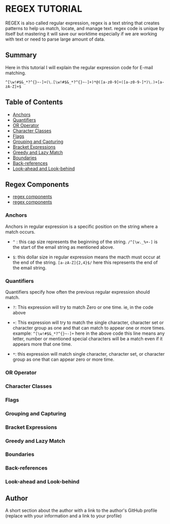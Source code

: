 # REGEX TUTORIAL

REGEX is also called regular expression, regex is a text string that creates patterns to help us match, locate, and manage text.
regex code is unique by itself but mastering it will save our worktime especially if we are working with text or need to parse large amount of data.

## Summary

Here in this tutorial I will explain the regular expression code for E-mail matching.

`^[\w!#$&_*?^{}~-]+(\.[\w!#$&_*?^{}~-]+)*@([a-z0-9]+([a-z0-9-]*)\.)+[a-zA-Z]+$`

## Table of Contents

- [Anchors](#anchors)
- [Quantifiers](#quantifiers)
- [OR Operator](#or-operator)
- [Character Classes](#character-classes)
- [Flags](#flags)
- [Grouping and Capturing](#grouping-and-capturing)
- [Bracket Expressions](#bracket-expressions)
- [Greedy and Lazy Match](#greedy-and-lazy-match)
- [Boundaries](#boundaries)
- [Back-references](#back-references)
- [Look-ahead and Look-behind](#look-ahead-and-look-behind)

## Regex Components
* [regex components](https://zone.ni.com/reference/en-XX/help/371714F-01/nirghelp/regular_expressions_components/)
* [regex components](https://analytics.webtrends.help/docs/regular-expression-components)
### Anchors
Anchors in regular expression is a specific position on the string where a match occurs.


- `^` : this cap size represents the beginning of the string. `/^[\w._%+-]` is the start of the email string as mentioned above.

- `$`:  this dollar size in regular expression means the macth must occur at the end of the string. `[a-zA-Z]{2,4}$/` here this represents the end of the email string.

### Quantifiers

Quantifiers specify how often the previous regular expression should match.

- `?`: This expression will try to match Zero or one time. ie, in the code above 
- `+`: This expression will try to match the single character, character set or  character group as one and that can match to appear one or more times.
example:  `^[\w!#$&_*?^{}~-]+` here in the above code this line means any letter, number or mentioned special characters will be a match even if it appears more that one time.

- `*`: this expression will match single character, character set, or character group as one that can appear zero or more time. 

### OR Operator

### Character Classes


### Flags

### Grouping and Capturing

### Bracket Expressions

### Greedy and Lazy Match

### Boundaries

### Back-references

### Look-ahead and Look-behind

## Author

A short section about the author with a link to the author's GitHub profile (replace with your information and a link to your profile)
